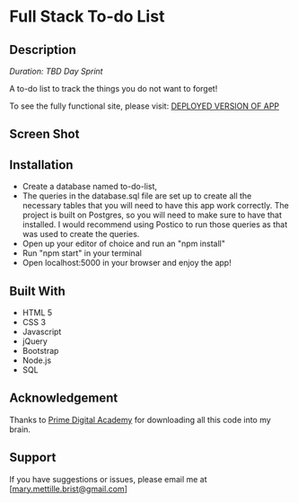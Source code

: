 # Full Stack To-do List

## Description

_Duration: TBD Day Sprint_

A to-do list to track the things you do not want to forget!

To see the fully functional site, please visit: [DEPLOYED VERSION OF APP](TBD)

## Screen Shot


## Installation
- Create a database named to-do-list,
- The queries in the database.sql file are set up to create all the necessary tables that you will need to have this app work correctly. The project is built on Postgres, so you will need to make sure to have that installed. I would recommend using Postico to run those queries as that was used to create the queries.
- Open up your editor of choice and run an "npm install"
- Run "npm start" in your terminal
- Open localhost:5000 in your browser and enjoy the app!

## Built With

- HTML 5
- CSS 3
- Javascript
- jQuery
- Bootstrap
- Node.js
- SQL


## Acknowledgement
Thanks to [Prime Digital Academy](www.primeacademy.io) for downloading all this code into my brain.

## Support
If you have suggestions or issues, please email me at [mary.mettille.brist@gmail.com]
